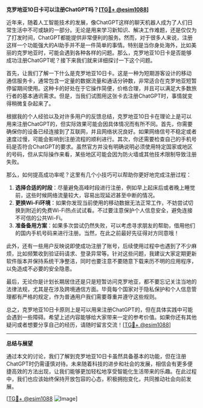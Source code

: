 **克罗地亚10日卡可以注册ChatGPT吗？[[TG💪+ @esim1088](https://t.me/s/esim1088)]**

近年来，随着人工智能技术的发展，像ChatGPT这样的聊天机器人成为了人们日常生活中不可或缺的一部分。无论是用来学习新知识、解决工作难题，还是仅仅为了打发时间，ChatGPT都能提供非常便利的服务。然而，对于很多人来说，注册这样一个功能强大的AI助手并不是一件简单的事情。特别是当你身处海外，比如美丽的克罗地亚时，可能会遇到各种各样的问题。那么，克罗地亚10日卡是否能够成功注册ChatGPT呢？接下来我们就来详细探讨一下这个问题。

首先，让我们了解一下什么是克罗地亚10日卡。这是一种为短期游客设计的移动通信服务卡，通常包含一定量的数据流量和通话分钟数，非常适合在克罗地亚短暂停留期间使用。这种卡的好处在于它操作简便，价格合理，并且可以满足大多数旅行者的基本通讯需求。但是，当我们试图用这张卡去注册ChatGPT时，事情就变得稍微复杂起来了。

根据我的个人经验以及对许多用户的反馈总结，克罗地亚10日卡在理论上是可以用来注册ChatGPT的，但实际效果可能会因具体情况而有所不同。首先，你需要确保你的设备已经连接到了互联网，并且网络状况良好。如果网络信号不稳定或者速度过慢，可能会影响到注册流程的顺利进行。其次，你还需要检查自己的手机号码是否符合ChatGPT的要求。虽然官方并没有明确说明必须使用特定国家或地区的号码，但从实际操作来看，某些地区可能会因为防火墙或其他技术限制导致注册失败。

那么，如何提高成功率呢？这里有几个小技巧可以帮助你更好地完成注册过程：

1. **选择合适的时段**：尽量避免高峰时段进行注册，例如早上起床后或者晚上睡觉前，这些时候网络流量较大，容易出现延迟甚至中断的情况。
2. **更换Wi-Fi环境**：如果你发现当前使用的移动数据无法正常工作，不妨尝试切换到附近的免费Wi-Fi热点试试看。不过要注意保护个人信息安全，避免连接不可信的公共Wi-Fi。
3. **准备备用方案**：如果多次尝试仍然失败，可以考虑寻求朋友的帮助，借用他们的国内手机号码来进行注册。当然，在此之前最好先征得对方同意哦！

此外，还有一些用户反映说即使成功注册了账号，后续使用过程中也遇到了不少麻烦，比如频繁收到验证码请求、登录异常等。针对这些问题，我建议大家定期更新软件版本并保持系统干净整洁，同时也要注意不要随意下载来历不明的应用程序，以免造成不必要的安全隐患。

最后，无论你是计划长期居住还是只是短暂访问克罗地亚，都不要忘记关注当地的法律法规，尤其是在涉及跨境通信方面。毕竟每个国家对于隐私保护和个人信息管理都有严格的规定，作为普通用户我们需要尊重并遵守这些规则。

总之，克罗地亚10日卡原则上是可以用来注册ChatGPT的，但在具体实践中可能会遇到一些障碍。希望上述内容能够给大家带来一定的参考价值。如果你还有其他疑问或者想要分享自己的经历，请随时留言交流！[[TG💪+ @esim1088](https://t.me/s/esim1088)]

---

**总结与展望**

通过本文的讨论，我们了解到克罗地亚10日卡虽然具备基本的功能，但在注册ChatGPT时仍需谨慎对待。未来随着科技的进步和社会的发展，相信会有更多便捷高效的方法出现，让我们能够更加轻松地享受智能化生活带来的乐趣。在此过程中，我们也应该始终保持开放包容的心态，积极拥抱变化，共同推动社会向前发展。

[[TG💪+ @esim1088](https://t.me/s/esim1088) ![Image](https://i.postimg.cc/4NQfJmqS/Snipaste-2025-05-13-00-14-12.png)]